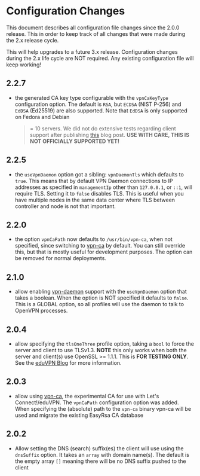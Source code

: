 # Configuration Changes

This document describes all configuration file changes since the 2.0.0 release.
This in order to keep track of all changes that were made during the 2.x 
release cycle. 

This will help upgrades to a future 3.x release. Configuration changes during
the 2.x life cycle are NOT required. Any existing configuration file will keep
working!

## 2.2.7

- the generated CA key type configurable with the `vpnCaKeyType` configuration 
  option. The default is `RSA`, but `ECDSA` (NIST P-256) and `EdDSA` (Ed25519) 
  are also supported. Note that `EdDSA` is only supported on Fedora and Debian 
  >= 10 servers. We did not do extensive tests regarding client support after 
  publishing [this](https://www.eduvpn.org/blog/openvpn_modern_crypto.html) 
  blog post. **USE WITH CARE, THIS IS NOT OFFICIALLY SUPPORTED YET!** 

## 2.2.5

- the `useVpnDaemon` option got a sibling: `vpnDaemonTls` which defaults to 
  `true`. This means that by default VPN Daemon connections to IP addresses as
  specified in `managementIp` other than `127.0.0.1`, or `::1`, will require 
  TLS. Setting it to `false` disables TLS. This is useful when you have 
  multiple nodes in the same data center where TLS between controller and node 
  is not that important.
  
## 2.2.0

- the option `vpnCaPath` now defaults to `/usr/bin/vpn-ca`, when not specified,
  since switching to [vpn-ca](https://github.com/letsconnectvpn/vpn-ca) by
  default. You can still override this, but that is mostly useful for 
  development purposes. The option can be removed for normal deployments.

## 2.1.0

- allow enabling [vpn-daemon](https://github.com/letsconnectvpn/vpn-daemon) 
  support with the `useVpnDaemon` option that takes a boolean. When the option 
  is NOT specified it defaults to `false`. This is a GLOBAL option, so all 
  profiles will use the daemon to talk to OpenVPN processes.

## 2.0.4

- allow specifying the `tlsOneThree` profile option, taking a `bool` to force 
  the server and client to use TLSv1.3. **NOTE** this only works when both the
  server and client(s) use OpenSSL >= 1.1.1. This is **FOR TESTING ONLY**. See 
  the [eduVPN Blog](https://www.eduvpn.org/blog/openvpn_modern_crypto.html) for
  more information.

## 2.0.3

- allow using [vpn-ca](https://github.com/fkooman/vpn-ca), the experimental CA 
  for use with Let's Connect!/eduVPN. The `vpnCaPath` configuration option was
  added. When specifying the (absolute) path to the `vpn-ca` binary vpn-ca will 
  be used and migrate the existing EasyRsa CA database

## 2.0.2

- Allow setting the DNS (search) suffix(es) the client will use using the 
  `dnsSuffix` option. It takes an `array` with domain name(s). The default is 
  the empty array `[]` meaning there will be no DNS suffix pushed to the client
